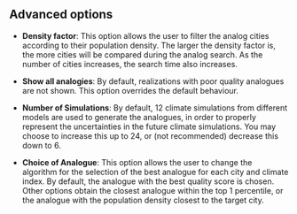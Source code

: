 ## Advanced options

- __Density factor__: This option allows the user to filter the analog cities according to their population density. The larger the density factor is, the more cities will be compared during the analog search. As the number of cities increases, the search time also increases.

- __Show all analogies__: By default, realizations with poor quality analogues are not shown. This option overrides the default behaviour.

- __Number of Simulations__: By default, 12 climate simulations from different models are used to generate the analogues, in order to properly represent the uncertainties in the future climate simulations. You may choose to increase this up to 24, or (not recommended) decrease this down to 6.

- __Choice of Analogue__: This option allows the user to change the algorithm for the selection of the best analogue for each city and climate index. By default, the analogue with the best quality score is chosen. Other options obtain the closest analogue within the top 1 percentile, or the analogue with the population density closest to the target city.
